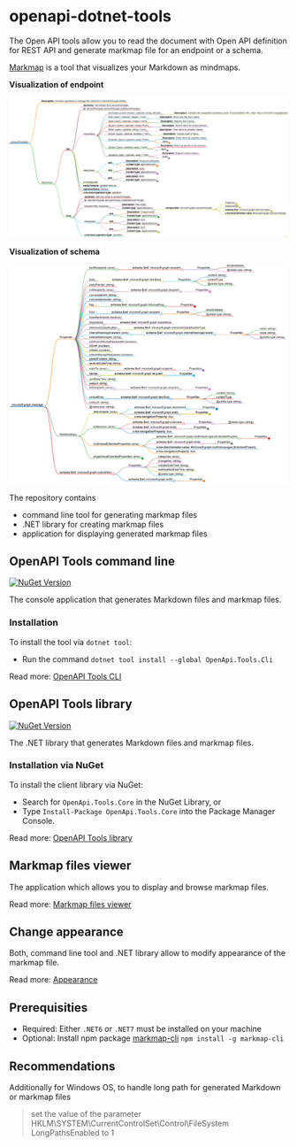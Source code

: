 # openapi-dotnet-tools

The Open API tools allow you to read the document with Open API definition for REST API and generate markmap file for an endpoint or a schema. 

[Markmap](https://github.com/markmap/markmap) is a tool that visualizes your Markdown as mindmaps.

**Visualization of endpoint**

![](Assets/endpoint.png)

**Visualization of schema**

![](Assets/schema.png)

The repository contains
- command line tool for generating markmap files
- .NET library for creating markmap files
- application for displaying generated markmap files 

## OpenAPI Tools command line

[![NuGet Version](https://buildstats.info/nuget/OpenApi.Tools.Cli)](https://www.nuget.org/packages/OpenApi.Tools.Cli/)

The console application that generates Markdown files and markmap files.

### Installation

To install the tool via `dotnet tool`:

* Run the command `dotnet tool install --global OpenApi.Tools.Cli`

Read more: [OpenAPI Tools CLI](OpenApi.Tools.CLI/README.md)


## OpenAPI Tools library

[![NuGet Version](https://buildstats.info/nuget/OpenApi.Tools.Core)](https://www.nuget.org/packages/OpenApi.Tools.Core/)

The .NET library that generates Markdown files and markmap files.

### Installation via NuGet

To install the client library via NuGet:

* Search for `OpenApi.Tools.Core` in the NuGet Library, or
* Type `Install-Package OpenApi.Tools.Core` into the Package Manager Console.

Read more: [OpenAPI Tools library](OpenApi.Tools.Core/README.md)

## Markmap files viewer

The application which allows you to display and browse markmap files.

Read more: [Markmap files viewer](OpenApi.Tools.MarkmapViewer/README.md)

## Change appearance

Both, command line tool and .NET library allow to modify appearance of the markmap file.

Read more: [Appearance](docs/Appearance.md)

## Prerequisities

* Required: Either `.NET6` or `.NET7` must be installed on your machine
* Optional: Install npm package [markmap-cli](https://www.npmjs.com/package/markmap-cli) `npm install -g markmap-cli`

## Recommendations

Additionally for Windows OS, to handle long path for generated Markdown or markmap files

> set the value of the parameter HKLM\SYSTEM\CurrentControlSet\Control\FileSystem LongPathsEnabled to 1